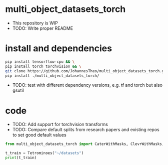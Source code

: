 # multi_object_datasets_torch

- This repository is WIP 
- TODO: Write proper README

# install and dependencies

```bash
pip install tensorflow-cpu && \
pip install torch torchvision && \
git clone https://github.com/JohannesTheo/multi_object_datasets_torch.git && \
pip install ./multi_object_datasets_torch/
```

- TODO: test with different dependency versions, e.g. tf and torch but also gsutil

# code

- TODO: Add support for torchvision transforms 
- TODO: Compare default splits from research papers and existing repos to set good default values

```python
from multi_object_datasets_torch import CaterWithMasks, ClevrWithMasks, MultiDSprites, ObjectsRoom, Tetrominoes

t_train = Tetrominoes("~/datasets")
print(t_train)
```
